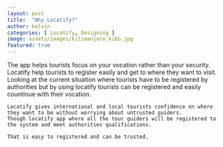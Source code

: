 ```yaml
---
layout: post
title:  "Why Locatify?"
author: kelvin
categories: [ Locatify, Designing ]
image: assets/images/kilimanjaro_kibo.jpg
featured: true
---
```

The app helps tourists focus on your vocation rather than your security.
    Locatify help tourists to register easily and get to where they want to visit. Looking at the current situation where tourists have to be registered by authorities but by using locatify tourists can be registered and easily countinue with their vocation. 

    Locatify gives international and local tourists confidence on where they want to be without worrying about untrusted guiders.
    Though locatify app where all the tour guiders will be registered to the system and meet authorities qualifications. 

    That is easy to registered and can be trusted.














<!-- 
As with the last post about the editor, you'll want to be actually editing this post as you read it so that you can see all the Markdown code we're using.


## Special formatting

As well as bold and italics, you can also use some other special formatting in Markdown when the need arises, for example:

+ ~~strike through~~
+ ==highlight==
+ \*escaped characters\*


## Writing code blocks

There are two types of code elements which can be inserted in Markdown, the first is inline, and the other is block. Inline code is formatted by wrapping any word or words in back-ticks, `like this`. Larger snippets of code can be displayed across multiple lines using triple back ticks:

```
.my-link {
    text-decoration: underline;
}
```

If you want to get really fancy, you can even add syntax highlighting using Rouge.


![walking]({{ site.baseurl }}/assets/images/3.jpg)

## Reference lists

The quick brown jumped over the lazy.

Another way to insert links in markdown is using reference lists. You might want to use this style of linking to cite reference material in a Wikipedia-style. All of the links are listed at the end of the document, so you can maintain full separation between content and its source or reference.

## Full HTML

Perhaps the best part of Markdown is that you're never limited to just Markdown. You can write HTML directly in the Markdown editor and it will just work as HTML usually does. No limits! Here's a standard YouTube embed code as an example:

<p><iframe style="width:100%;" height="315" src="https://www.youtube.com/embed/Cniqsc9QfDo?rel=0&amp;showinfo=0" frameborder="0" allowfullscreen></iframe></p> -->